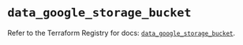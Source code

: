 # `data_google_storage_bucket`

Refer to the Terraform Registry for docs: [`data_google_storage_bucket`](https://registry.terraform.io/providers/hashicorp/google/6.45.0/docs/data-sources/storage_bucket).
